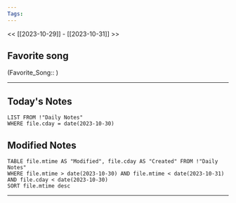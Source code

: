 ```yaml
---
Tags:
---
```

<< [[2023-10-29]] - [[2023-10-31]] >>
## Favorite song
(Favorite_Song:: )

___
## Today's Notes
```dataview
LIST FROM !"Daily Notes"
WHERE file.cday = date(2023-10-30)
```
## Modified Notes
```dataview
TABLE file.mtime AS "Modified", file.cday AS "Created" FROM !"Daily Notes" 
WHERE file.mtime > date(2023-10-30) AND file.mtime < date(2023-10-31) AND file.cday < date(2023-10-30)
SORT file.mtime desc
```
___
